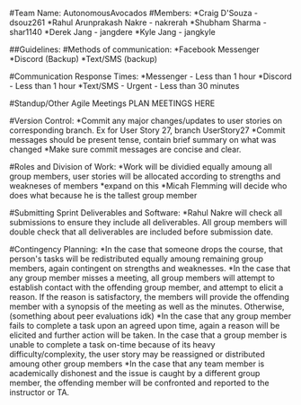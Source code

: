 #Team Name: AutonomousAvocados
#Members:
*Craig D'Souza - dsouz261
*Rahul Arunprakash Nakre - nakrerah
*Shubham Sharma - shar1140
*Derek Jang - jangdere
*Kyle Jang - jangkyle


##Guidelines:
#Methods of communication: 
*Facebook Messenger
*Discord (Backup)
*Text/SMS (backup)

#Communication Response Times:
*Messenger - Less than 1 hour
*Discord - Less than 1 hour
*Text/SMS - Urgent - Less than 30 minutes

#Standup/Other Agile Meetings
PLAN MEETINGS HERE

#Version Control:
*Commit any major changes/updates to user stories on corresponding branch. Ex for User Story 27, branch UserStory27
*Commit messages should be present tense, contain brief summary on what was changed
*Make sure commit messages are concise and clear.

#Roles and Division of Work:
*Work will be dividied equally amoung all group members, user stories will be allocated according to strengths and weakneses of members
*expand on this
*Micah Flemming will decide who does what because he is the tallest group member

#Submitting Sprint Deliverables and Software:
*Rahul Nakre will check all submissions to ensure they include all deliverables. All group members will double check that all deliverables are
included before submission date. 

#Contingency Planning:
*In the case that someone drops the course, that person's tasks will be redistributed equally amoung remaining group members, again contingent on strengths and weaknesses.
*In the case that any group member misses a meeting, all group members will attempt to establish contact with the offending group member, and attempt to elicit a reason. If the reason is satisfactory, the members will provide the offending member with a synopsis of the meeting as well as the minutes. Otherwise, (something about peer evaluations idk)
*In the case that any group member fails to complete a task upon an agreed upon time, again a reason will be elicited and further action will be taken. In the case that a group member is unable to complete a task on-time because of its heavy difficulty/complexity, the user story may be reassigned or distributed amoung other group members
*In the case that any team member is academically dishonest and the issue is caught by a different group member, the offending member will be confronted and reported to the instructor or TA. 


